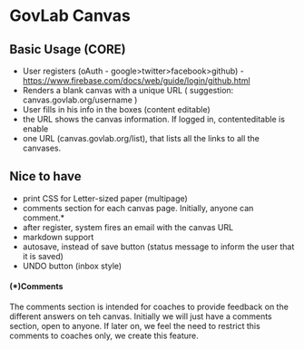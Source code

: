 # GovLab Canvas

## Basic Usage (CORE)

- User registers (oAuth - google>twitter>facebook>github) - https://www.firebase.com/docs/web/guide/login/github.html
- Renders a blank canvas with a unique URL ( suggestion: canvas.govlab.org/username )
- User fills in his info in the boxes (content editable)
- the URL shows the canvas information. If logged in, contenteditable is enable
- one URL (canvas.govlab.org/list), that lists all the links to all the canvases.

## Nice to have

- print CSS for Letter-sized paper (multipage)
- comments section for each canvas page. Initially, anyone can comment.*
- after register, system fires an email with the canvas URL
- markdown support
- autosave, instead of save button (status message to inform the user that it is saved)
- UNDO button (inbox style)


#### (*)Comments

The comments section is intended for coaches to provide feedback on the different answers on teh canvas. Initially we will just have a comments section, open to anyone. If later on, we feel the need to restrict this comments to coaches only, we create this feature.  
